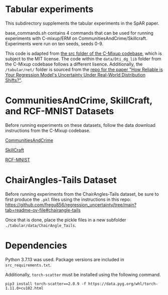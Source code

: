 # Tabular experiments
This subdirectory supplements the tabular experiments in the SpAR paper.

base_commands.sh contains 4 commands that can be used for running experiments with C-mixup/ERM on CommunitiesAndCrime/Skillcraft. Experiments were run on ten seeds, seeds 0-9.

This code is adapted from [the src folder of the C-Mixup codebase](https://github.com/huaxiuyao/C-Mixup/tree/main/src), which is subject to the MIT license.
The code within the `data/Dti_dg_lib` folder from the C-Mixup codebase follows a different lisence.
Additionally, the `/tabular/net/` folder is sourced from the [repo for the paper "How Reliable is Your Regression Model's Uncertainty Under Real-World Distribution Shifts?"](https://github.com/fregu856/regression_uncertainty).

# CommunitiesAndCrime, SkillCraft, and RCF-MNIST Datasets

Before running experiments on these datasets, follow the data download instructions from the C-Mixup codebase.

[CommunitiesAndCrime](https://github.com/huaxiuyao/C-Mixup/tree/main?tab=readme-ov-file#crime)

[SkillCraft](https://github.com/huaxiuyao/C-Mixup/tree/main?tab=readme-ov-file#skillcraft)

[RCF-MNIST](https://github.com/huaxiuyao/C-Mixup/tree/main?tab=readme-ov-file#rcf-mnist)

# ChairAngles-Tails Dataset

Before running experiments from the ChairAngles-Tails dataset, be sure to first produce the `.pkl` files using the instructions in this repo: https://github.com/fregu856/regression_uncertainty/tree/main?tab=readme-ov-file#chairangle-tails

Once that is done, place the pickle files in a new subfolder `./tabular/data/ChairAngle_Tails`.

# Dependencies

Python 3.7.13 was used. Package versions are included in `src_requirements.txt`.

Additionally, `torch-scatter` must be installed using the following command.

`pip3 install torch-scatter==2.0.9 -f https://data.pyg.org/whl/torch-1.11.0+cu102.html`